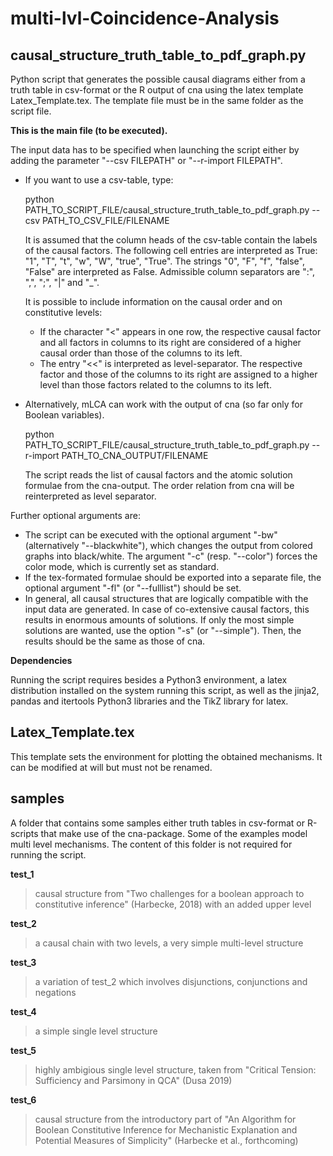 # multi-lvl-Coincidence-Analysis

## causal_structure_truth_table_to_pdf_graph.py

Python script that generates the possible causal diagrams either from a truth table in csv-format or the R output of cna using the latex template Latex_Template.tex. The template file must be in the same folder as the script file. 

**This is the main file (to be executed).**

The input data has to be specified when launching the script either by adding the parameter "--csv FILEPATH" or "--r-import FILEPATH".


* If you want to use a csv-table, type:
  
  python PATH_TO_SCRIPT_FILE/causal_structure_truth_table_to_pdf_graph.py --csv PATH_TO_CSV_FILE/FILENAME

  It is assumed that the column heads of the csv-table contain the labels of the causal factors.
  The following cell entries are interpreted as True: "1", "T", "t", "w", "W", "true", "True". The strings "0", "F", "f", "false", "False" are interpreted as False.
  Admissible column separators are ":", ",", ";", "|" and "_".
  
  It is possible to include information on the causal order and on constitutive levels:
  * If the character "<" appears in one row, the respective causal factor and all factors in columns to its right are considered of a higher causal order than those of the columns to its left.
  * The entry "<<" is interpreted as level-separator. The respective factor and those of the columns to its right are assigned to a higher level than those factors related to the columns to its left.

* Alternatively, mLCA can work with the output of cna (so far only for Boolean variables). 

  python PATH_TO_SCRIPT_FILE/causal_structure_truth_table_to_pdf_graph.py --r-import PATH_TO_CNA_OUTPUT/FILENAME
  
  The script reads the list of causal factors and the atomic solution formulae from the cna-output. The order relation from cna will be reinterpreted as level separator.



Further optional arguments are:
* The script can be executed with the optional argument "-bw" (alternatively "--blackwhite"), which changes the output from colored graphs into black/white. The argument "-c" (resp. "--color") forces   the color mode, which is currently set as standard.
* If the tex-formated formulae should be exported into a separate file, the optional argument "-fl" (or "--fulllist") should be set.
* In general, all causal structures that are logically compatible with the input data are generated. In case of co-extensive causal factors, this results in enormous amounts of solutions. If only the  most simple solutions are wanted, use the option "-s" (or "--simple"). Then, the results should be the same as those of cna.

**Dependencies**

Running the script requires besides a Python3 environment, a latex distribution installed on the system running this script, as well as the jinja2, pandas and itertools Python3 libraries and the TikZ library for latex.


## Latex_Template.tex

This template sets the environment for plotting the obtained mechanisms. It can be modified at will but must not be renamed.


## samples

A folder that contains some samples either truth tables in csv-format or R-scripts that make use of the cna-package. Some of the examples model multi level mechanisms. The content of this folder is not required for running the script.

**test_1**
> causal structure from "Two challenges for a boolean approach to constitutive inference" (Harbecke, 2018) with an added upper level

**test_2**
> a causal chain with two levels, a very simple multi-level structure 

**test_3**
> a variation of test_2 which involves disjunctions, conjunctions and negations

**test_4**
> a simple single level structure

**test_5**
> highly ambigious single level structure, taken from "Critical Tension: Sufficiency and Parsimony in QCA" (Dusa 2019)

**test_6**
> causal structure from the introductory part of "An Algorithm for Boolean Constitutive Inference for Mechanistic Explanation and Potential Measures of Simplicity" (Harbecke et al., forthcoming)
